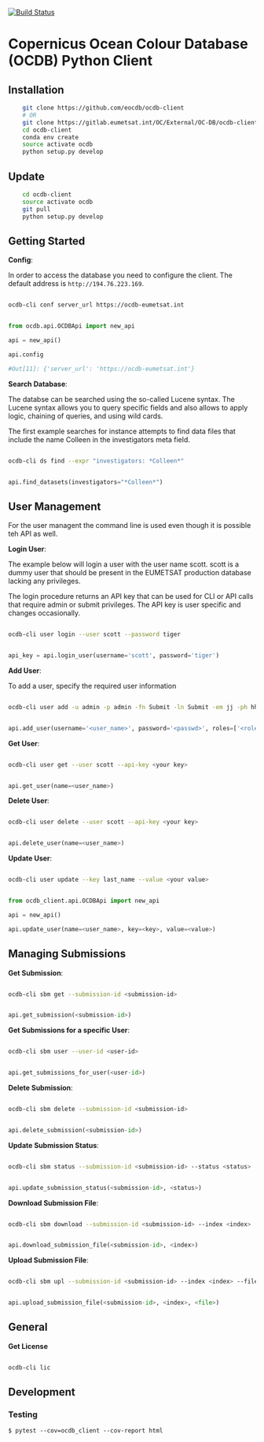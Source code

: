 [![Build Status](https://travis-ci.org/bcdev/ocdb-client.svg?branch=master)](https://travis-ci.org/bcdev/ocdb-client)

# Copernicus Ocean Colour Database (OCDB) Python Client


## Installation

```bash
    git clone https://github.com/eocdb/ocdb-client
    # OR
    git clone https://gitlab.eumetsat.int/OC/External/OC-DB/ocdb-client.git
    cd ocdb-client
    conda env create
    source activate ocdb
    python setup.py develop
```

## Update

```bash
    cd ocdb-client
    source activate ocdb
    git pull
    python setup.py develop
```



## Getting Started

__Config__:

In order to access the database you need to configure the client.
The default address is ```http://194.76.223.169```.

```bash

ocdb-cli conf server_url https://ocdb-eumetsat.int

```


```python

from ocdb.api.OCDBApi import new_api

api = new_api()

api.config

#Out[11]: {'server_url': 'https://ocdb-eumetsat.int'}

```


__Search Database__:


The databse can be searched using the so-called Lucene syntax. The Lucene
syntax allows you to query specific fields and also allows to apply logic,
chaining of queries, and using wild cards.

The first example searches for instance attempts to find data files
that include the name Colleen in the investigators meta field.

```bash

ocdb-cli ds find --expr "investigators: *Colleen*"

```

```python

api.find_datasets(investigators="*Colleen*")

```


## User Management

For the user managent the command line is used even though it is possible
teh API as well.


__Login User__:


The example below will login a user with the user name scott. scott is
a dummy user that should be present in the EUMETSAT production database
 lacking any privileges.

The login procedure returns an API key that can be used for CLI or API
calls that require admin or submit privileges. The API key is user specific
and changes occasionally.

```bash

ocdb-cli user login --user scott --password tiger

```


```python

api_key = api.login_user(username='scott', password='tiger')

```

__Add User__:

To add a user, specify the required user information


```bash

ocdb-cli user add -u admin -p admin -fn Submit -ln Submit -em jj -ph hh -r admin

```

```python

api.add_user(username='<user_name>', password='<passwd>', roles=['<role1>, <role2>'])

```


__Get User__:


```bash

ocdb-cli user get --user scott --api-key <your key>

```

```python

api.get_user(name=<user_name>)

```


__Delete User__:


```bash

ocdb-cli user delete --user scott --api-key <your key>

```

```python

api.delete_user(name=<user_name>)

```


__Update User__:

```bash

ocdb-cli user update --key last_name --value <your value>

```

```python

from ocdb_client.api.OCDBApi import new_api

api = new_api()

api.update_user(name=<user_name>, key=<key>, value=<value>)

```


## Managing Submissions

__Get Submission__:


```bash

ocdb-cli sbm get --submission-id <submission-id>

```


```python

api.get_submission(<submission-id>)

```


__Get Submissions for a specific User__:


```bash

ocdb-cli sbm user --user-id <user-id>

```


```python

api.get_submissions_for_user(<user-id>)

```


__Delete Submission__:


```bash

ocdb-cli sbm delete --submission-id <submission-id>

```


```python

api.delete_submission(<submission-id>)

```


__Update Submission Status__:


```bash

ocdb-cli sbm status --submission-id <submission-id> --status <status>

```


```python

api.update_submission_status(<submission-id>, <status>)

```


__Download Submission File__:


```bash

ocdb-cli sbm download --submission-id <submission-id> --index <index>

```


```python

api.download_submission_file(<submission-id>, <index>)

```


__Upload Submission File__:


```bash

ocdb-cli sbm upl --submission-id <submission-id> --index <index> --file <file>

```


```python

api.upload_submission_file(<submission-id>, <index>, <file>)

```


## General

__Get License__


```bash

ocdb-cli lic

```


## Development

### Testing

    $ pytest --cov=ocdb_client --cov-report html
